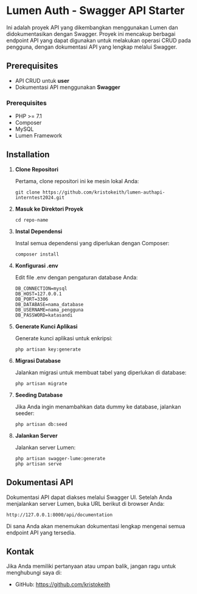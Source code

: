 # Lumen Auth - Swagger API Starter

Ini adalah proyek API yang dikembangkan menggunakan Lumen dan didokumentasikan dengan Swagger. Proyek ini mencakup berbagai endpoint API yang dapat digunakan untuk melakukan operasi CRUD pada pengguna, dengan dokumentasi API yang lengkap melalui Swagger.

## Prerequisites

-   API CRUD untuk **user**
-   Dokumentasi API menggunakan **Swagger**

### Prerequisites

-   PHP >= 7.1
-   Composer
-   MySQL
-   Lumen Framework

## Installation

1. **Clone Repositori**

    Pertama, clone repositori ini ke mesin lokal Anda:

    ```
    git clone https://github.com/kristokeith/lumen-authapi-interntest2024.git
    ```

2. **Masuk ke Direktori Proyek**

    ```
    cd repo-name
    ```

3. **Instal Dependensi**

    Instal semua dependensi yang diperlukan dengan Composer:

    ```
    composer install
    ```

4. **Konfigurasi .env**

    Edit file .env dengan pengaturan database Anda:

    ```
    DB_CONNECTION=mysql
    DB_HOST=127.0.0.1
    DB_PORT=3306
    DB_DATABASE=nama_database
    DB_USERNAME=nama_pengguna
    DB_PASSWORD=katasandi

    ```

5. **Generate Kunci Aplikasi**

    Generate kunci aplikasi untuk enkripsi:

    ```
    php artisan key:generate
    ```

6. **Migrasi Database**

    Jalankan migrasi untuk membuat tabel yang diperlukan di database:

    ```
    php artisan migrate
    ```

7. **Seeding Database**

    Jika Anda ingin menambahkan data dummy ke database, jalankan seeder:

    ```
    php artisan db:seed

    ```

8. **Jalankan Server**

    Jalankan server Lumen:

    ```
    php artisan swagger-lume:generate
    php artisan serve
    ```

## Dokumentasi API

Dokumentasi API dapat diakses melalui Swagger UI. Setelah Anda menjalankan server Lumen, buka URL berikut di browser Anda:

```
http://127.0.0.1:8000/api/documentation
```

Di sana Anda akan menemukan dokumentasi lengkap mengenai semua endpoint API yang tersedia.

## Kontak
Jika Anda memiliki pertanyaan atau umpan balik, jangan ragu untuk menghubungi saya di:

- GitHub: https://github.com/kristokeith